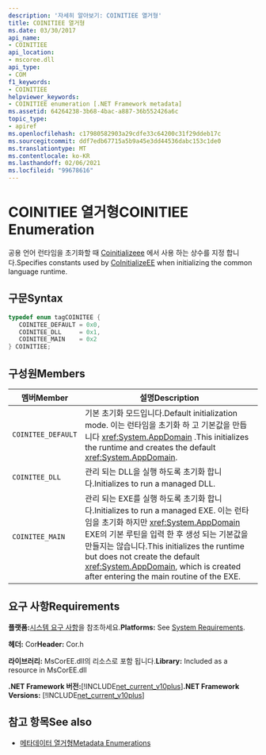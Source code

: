 ```yaml
---
description: '자세히 알아보기: COINITIEE 열거형'
title: COINITIEE 열거형
ms.date: 03/30/2017
api_name:
- COINITIEE
api_location:
- mscoree.dll
api_type:
- COM
f1_keywords:
- COINITIEE
helpviewer_keywords:
- COINITIEE enumeration [.NET Framework metadata]
ms.assetid: 64264238-3b68-4bac-a887-36b552426a6c
topic_type:
- apiref
ms.openlocfilehash: c17980582903a29cdfe33c64200c31f29ddeb17c
ms.sourcegitcommit: ddf7edb67715a5b9a45e3dd44536dabc153c1de0
ms.translationtype: MT
ms.contentlocale: ko-KR
ms.lasthandoff: 02/06/2021
ms.locfileid: "99678616"
---
```

# <a name="coinitiee-enumeration"></a><span data-ttu-id="44b99-103">COINITIEE 열거형</span><span class="sxs-lookup"><span data-stu-id="44b99-103">COINITIEE Enumeration</span></span>

<span data-ttu-id="44b99-104">공용 언어 런타임을 초기화할 때 [Coinitializeee](../hosting/coinitializeee-function.md) 에서 사용 하는 상수를 지정 합니다.</span><span class="sxs-lookup"><span data-stu-id="44b99-104">Specifies constants used by [CoInitializeEE](../hosting/coinitializeee-function.md) when initializing the common language runtime.</span></span>  
  
## <a name="syntax"></a><span data-ttu-id="44b99-105">구문</span><span class="sxs-lookup"><span data-stu-id="44b99-105">Syntax</span></span>  
  
```cpp  
typedef enum tagCOINITEE {  
   COINITEE_DEFAULT = 0x0,  
   COINITEE_DLL     = 0x1,  
   COINITEE_MAIN    = 0x2  
} COINITIEE;  
```  
  
## <a name="members"></a><span data-ttu-id="44b99-106">구성원</span><span class="sxs-lookup"><span data-stu-id="44b99-106">Members</span></span>  
  
|<span data-ttu-id="44b99-107">멤버</span><span class="sxs-lookup"><span data-stu-id="44b99-107">Member</span></span>|<span data-ttu-id="44b99-108">설명</span><span class="sxs-lookup"><span data-stu-id="44b99-108">Description</span></span>|  
|------------|-----------------|  
|`COINITEE_DEFAULT`|<span data-ttu-id="44b99-109">기본 초기화 모드입니다.</span><span class="sxs-lookup"><span data-stu-id="44b99-109">Default initialization mode.</span></span> <span data-ttu-id="44b99-110">이는 런타임을 초기화 하 고 기본값을 만듭니다 <xref:System.AppDomain> .</span><span class="sxs-lookup"><span data-stu-id="44b99-110">This initializes the runtime and creates the default <xref:System.AppDomain>.</span></span>|  
|`COINITEE_DLL`|<span data-ttu-id="44b99-111">관리 되는 DLL을 실행 하도록 초기화 합니다.</span><span class="sxs-lookup"><span data-stu-id="44b99-111">Initializes to run a managed DLL.</span></span>|  
|`COINITEE_MAIN`|<span data-ttu-id="44b99-112">관리 되는 EXE를 실행 하도록 초기화 합니다.</span><span class="sxs-lookup"><span data-stu-id="44b99-112">Initializes to run a managed EXE.</span></span> <span data-ttu-id="44b99-113">이는 런타임을 초기화 하지만 <xref:System.AppDomain> EXE의 기본 루틴을 입력 한 후 생성 되는 기본값을 만들지는 않습니다.</span><span class="sxs-lookup"><span data-stu-id="44b99-113">This initializes the runtime but does not create the default <xref:System.AppDomain>, which is created after entering the main routine of the EXE.</span></span>|  
  
## <a name="requirements"></a><span data-ttu-id="44b99-114">요구 사항</span><span class="sxs-lookup"><span data-stu-id="44b99-114">Requirements</span></span>  

 <span data-ttu-id="44b99-115">**플랫폼:**[시스템 요구 사항](../../get-started/system-requirements.md)을 참조하세요.</span><span class="sxs-lookup"><span data-stu-id="44b99-115">**Platforms:** See [System Requirements](../../get-started/system-requirements.md).</span></span>  
  
 <span data-ttu-id="44b99-116">**헤더:** Cor</span><span class="sxs-lookup"><span data-stu-id="44b99-116">**Header:** Cor.h</span></span>  
  
 <span data-ttu-id="44b99-117">**라이브러리:** MsCorEE.dll의 리소스로 포함 됩니다.</span><span class="sxs-lookup"><span data-stu-id="44b99-117">**Library:** Included as a resource in MsCorEE.dll</span></span>  
  
 <span data-ttu-id="44b99-118">**.NET Framework 버전:**[!INCLUDE[net_current_v10plus](../../../../includes/net-current-v10plus-md.md)]</span><span class="sxs-lookup"><span data-stu-id="44b99-118">**.NET Framework Versions:** [!INCLUDE[net_current_v10plus](../../../../includes/net-current-v10plus-md.md)]</span></span>  
  
## <a name="see-also"></a><span data-ttu-id="44b99-119">참고 항목</span><span class="sxs-lookup"><span data-stu-id="44b99-119">See also</span></span>

- [<span data-ttu-id="44b99-120">메타데이터 열거형</span><span class="sxs-lookup"><span data-stu-id="44b99-120">Metadata Enumerations</span></span>](metadata-enumerations.md)
